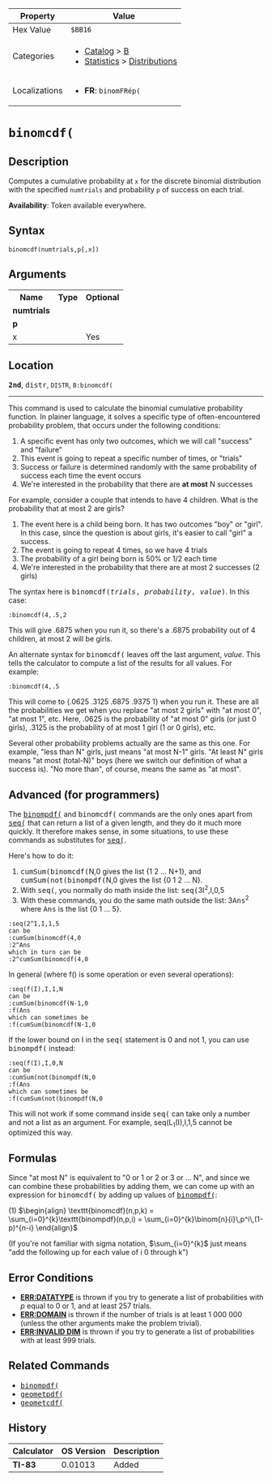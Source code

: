 | Property      | Value |
|---------------|-------|
| Hex Value     | `$BB16`|
| Categories    | <ul><li>[Catalog](<../categories/Catalog.md>) > [B](<../categories/Catalog.md#B>)</li><li>[Statistics](<../categories/Statistics.md>) > [Distributions](<../categories/Statistics.md#Distributions>)</li></ul> |
| Localizations | <ul><li><b>FR</b>: `binomFRép(`</li></ul> |

# `binomcdf(`

## Description
Computes a cumulative probability at `x` for the discrete binomial distribution with the specified `numtrials` and probability `p` of success on each trial.


<b>Availability</b>: Token available everywhere.

## Syntax
`binomcdf(numtrials,p[,x])`

## Arguments
<table>
<tr><th>Name</th><th>Type</th><th>Optional</th></tr>

<tr><td><b>numtrials</b></td><td></td><td></td></tr>

<tr><td><b>p</b></td><td></td><td></td></tr>

<tr><td>x</td><td></td><td>Yes</td></tr>

</table>

## Location
<tt><kbd><b>2nd</b></kbd></tt>, <kbd>distr</kbd>, `DISTR`, `B:binomcdf(`
<hr>

This command is used to calculate the binomial cumulative probability function. In plainer language, it solves a specific type of often-encountered probability problem, that occurs under the following conditions:

1.  A specific event has only two outcomes, which we will call "success" and "failure"
2.  This event is going to repeat a specific number of times, or "trials"
3.  Success or failure is determined randomly with the same probability of success each time the event occurs
4.  We're interested in the probability that there are **at most** N successes

For example, consider a couple that intends to have 4 children. What is the probability that at most 2 are girls?

1.  The event here is a child being born. It has two outcomes "boy" or "girl". In this case, since the question is about girls, it's easier to call "girl" a success.
2.  The event is going to repeat 4 times, so we have 4 trials
3.  The probability of a girl being born is 50% or 1/2 each time
4.  We're interested in the probability that there are at most 2 successes (2 girls)

The syntax here is <tt>binomcdf(<em>trials</em>, <em>probability</em>, <em>value</em>)</tt>. In this case:

```ti-basic
:binomcdf(4,.5,2
```

  
This will give .6875 when you run it, so there's a .6875 probability out of 4 children, at most 2 will be girls.

An alternate syntax for <tt>binomcdf(</tt> leaves off the last argument, _value_. This tells the calculator to compute a list of the results for all values. For example:

```ti-basic
:binomcdf(4,.5
```

This will come to {.0625 .3125 .6875 .9375 1} when you run it. These are all the probabilities we get when you replace "at most 2 girls" with "at most 0", "at most 1", etc. Here, .0625 is the probability of "at most 0" girls (or just 0 girls), .3125 is the probability of at most 1 girl (1 or 0 girls), etc.

Several other probability problems actually are the same as this one. For example, "less than N" girls, just means "at most N-1" girls. "At least N" girls means "at most (total-N)" boys (here we switch our definition of what a success is). "No more than", of course, means the same as "at most".

## Advanced (for programmers)

The <tt><a href="/binompdf">binompdf(</a></tt> and <tt>binomcdf(</tt> commands are the only ones apart from <tt><a href="/seq-list">seq(</a></tt> that can return a list of a given length, and they do it much more quickly. It therefore makes sense, in some situations, to use these commands as substitutes for <tt><a href="/seq-list">seq(</a></tt>.

Here's how to do it:

1.  <tt>cumSum(</tt><tt>binomcdf(</tt>N,0 gives the list {1 2 … N+1}, and <tt>cumSum(</tt><tt>not(</tt><tt>binompdf(</tt>N,0 gives the list {0 1 2 … N}.
2.  With <tt>seq(</tt>, you normally do math inside the list: <tt>seq(</tt>3I<sup>2</sup>,I,0,5
3.  With these commands, you do the same math outside the list: 3<tt>Ans</tt><sup>2</sup> where <tt>Ans</tt> is the list {0 1 … 5}.

```ti-basic
:seq(2^I,I,1,5
can be
:cumSum(binomcdf(4,0
:2^Ans
which in turn can be
:2^cumSum(binomcdf(4,0
```

In general (where f() is some operation or even several operations):

```ti-basic
:seq(f(I),I,1,N
can be
:cumSum(binomcdf(N-1,0
:f(Ans
which can sometimes be
:f(cumSum(binomcdf(N-1,0
```

If the lower bound on I in the <tt>seq(</tt> statement is 0 and not 1, you can use <tt>binompdf(</tt> instead:

```ti-basic
:seq(f(I),I,0,N
can be
:cumSum(not(binompdf(N,0
:f(Ans
which can sometimes be
:f(cumSum(not(binompdf(N,0
```

This will not work if some command inside <tt>seq(</tt> can take only a number and not a list as an argument. For example, seq(L<sub>1</sub>(I),I,1,5 cannot be optimized this way.

## Formulas

Since "at most N" is equivalent to "0 or 1 or 2 or 3 or … N", and since we can combine these probabilities by adding them, we can come up with an expression for <tt>binomcdf(</tt> by adding up values of <tt><a href="/binompdf">binompdf(</a></tt>:

(1) $`\begin{align} \texttt{binomcdf}(n,p,k) = \sum_{i=0}^{k}\texttt{binompdf}(n,p,i) = \sum_{i=0}^{k}\binom{n}{i}\,p^i\,(1-p)^{n-i} \end{align}`$ 

(If you're not familiar with sigma notation, $\sum_{i=0}^{k}$ just means "add the following up for each value of i 0 through k")

## Error Conditions

*   **[ERR:DATATYPE](/errors#datatype)** is thrown if you try to generate a list of probabilities with _p_ equal to 0 or 1, and at least 257 trials.
*   **[ERR:DOMAIN](/errors#domain)** is thrown if the number of trials is at least 1 000 000 (unless the other arguments make the problem trivial).
*   **[ERR:INVALID DIM](/errors#invaliddim)** is thrown if you try to generate a list of probabilities with at least 999 trials.

## Related Commands

*   <tt><a href="/binompdf">binompdf(</a></tt>
*   <tt><a href="/geometpdf">geometpdf(</a></tt>
*   <tt><a href="/geometcdf">geometcdf(</a></tt>

## History
| Calculator | OS Version | Description |
|------------|------------|-------------|
| <b>TI-83</b> | 0.01013 | Added |


